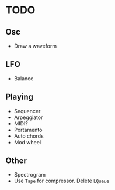 # TODO

## Osc

- Draw a waveform

## LFO

- Balance

## Playing

- Sequencer
- Arpeggiator
- MIDI?
- Portamento
- Auto chords
- Mod wheel

## Other

- Spectrogram
- Use `Tape` for compressor. Delete `LQueue`
